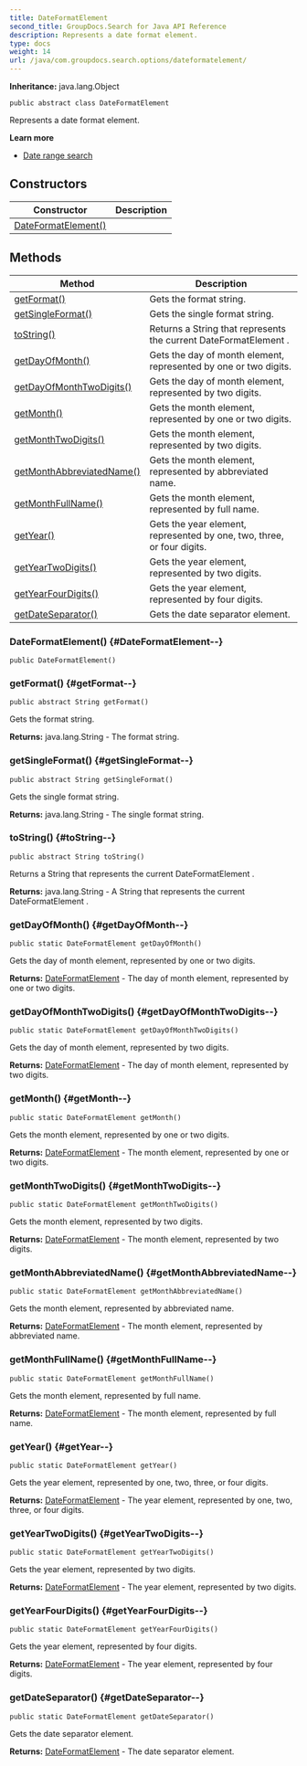 ```yaml
---
title: DateFormatElement
second_title: GroupDocs.Search for Java API Reference
description: Represents a date format element.
type: docs
weight: 14
url: /java/com.groupdocs.search.options/dateformatelement/
---
```

**Inheritance:**
java.lang.Object
```
public abstract class DateFormatElement
```

Represents a date format element.

**Learn more**

 *  [Date range search][]


[Date range search]: https://docs.groupdocs.com/display/searchjava/Date+range+search
## Constructors

| Constructor | Description |
| --- | --- |
| [DateFormatElement()](#DateFormatElement--) |  |
## Methods

| Method | Description |
| --- | --- |
| [getFormat()](#getFormat--) | Gets the format string. |
| [getSingleFormat()](#getSingleFormat--) | Gets the single format string. |
| [toString()](#toString--) | Returns a String that represents the current  DateFormatElement . |
| [getDayOfMonth()](#getDayOfMonth--) | Gets the day of month element, represented by one or two digits. |
| [getDayOfMonthTwoDigits()](#getDayOfMonthTwoDigits--) | Gets the day of month element, represented by two digits. |
| [getMonth()](#getMonth--) | Gets the month element, represented by one or two digits. |
| [getMonthTwoDigits()](#getMonthTwoDigits--) | Gets the month element, represented by two digits. |
| [getMonthAbbreviatedName()](#getMonthAbbreviatedName--) | Gets the month element, represented by abbreviated name. |
| [getMonthFullName()](#getMonthFullName--) | Gets the month element, represented by full name. |
| [getYear()](#getYear--) | Gets the year element, represented by one, two, three, or four digits. |
| [getYearTwoDigits()](#getYearTwoDigits--) | Gets the year element, represented by two digits. |
| [getYearFourDigits()](#getYearFourDigits--) | Gets the year element, represented by four digits. |
| [getDateSeparator()](#getDateSeparator--) | Gets the date separator element. |
### DateFormatElement() {#DateFormatElement--}
```
public DateFormatElement()
```


### getFormat() {#getFormat--}
```
public abstract String getFormat()
```


Gets the format string.

**Returns:**
java.lang.String - The format string.
### getSingleFormat() {#getSingleFormat--}
```
public abstract String getSingleFormat()
```


Gets the single format string.

**Returns:**
java.lang.String - The single format string.
### toString() {#toString--}
```
public abstract String toString()
```


Returns a String that represents the current  DateFormatElement .

**Returns:**
java.lang.String - A String that represents the current  DateFormatElement .
### getDayOfMonth() {#getDayOfMonth--}
```
public static DateFormatElement getDayOfMonth()
```


Gets the day of month element, represented by one or two digits.

**Returns:**
[DateFormatElement](../../com.groupdocs.search.options/dateformatelement) - The day of month element, represented by one or two digits.
### getDayOfMonthTwoDigits() {#getDayOfMonthTwoDigits--}
```
public static DateFormatElement getDayOfMonthTwoDigits()
```


Gets the day of month element, represented by two digits.

**Returns:**
[DateFormatElement](../../com.groupdocs.search.options/dateformatelement) - The day of month element, represented by two digits.
### getMonth() {#getMonth--}
```
public static DateFormatElement getMonth()
```


Gets the month element, represented by one or two digits.

**Returns:**
[DateFormatElement](../../com.groupdocs.search.options/dateformatelement) - The month element, represented by one or two digits.
### getMonthTwoDigits() {#getMonthTwoDigits--}
```
public static DateFormatElement getMonthTwoDigits()
```


Gets the month element, represented by two digits.

**Returns:**
[DateFormatElement](../../com.groupdocs.search.options/dateformatelement) - The month element, represented by two digits.
### getMonthAbbreviatedName() {#getMonthAbbreviatedName--}
```
public static DateFormatElement getMonthAbbreviatedName()
```


Gets the month element, represented by abbreviated name.

**Returns:**
[DateFormatElement](../../com.groupdocs.search.options/dateformatelement) - The month element, represented by abbreviated name.
### getMonthFullName() {#getMonthFullName--}
```
public static DateFormatElement getMonthFullName()
```


Gets the month element, represented by full name.

**Returns:**
[DateFormatElement](../../com.groupdocs.search.options/dateformatelement) - The month element, represented by full name.
### getYear() {#getYear--}
```
public static DateFormatElement getYear()
```


Gets the year element, represented by one, two, three, or four digits.

**Returns:**
[DateFormatElement](../../com.groupdocs.search.options/dateformatelement) - The year element, represented by one, two, three, or four digits.
### getYearTwoDigits() {#getYearTwoDigits--}
```
public static DateFormatElement getYearTwoDigits()
```


Gets the year element, represented by two digits.

**Returns:**
[DateFormatElement](../../com.groupdocs.search.options/dateformatelement) - The year element, represented by two digits.
### getYearFourDigits() {#getYearFourDigits--}
```
public static DateFormatElement getYearFourDigits()
```


Gets the year element, represented by four digits.

**Returns:**
[DateFormatElement](../../com.groupdocs.search.options/dateformatelement) - The year element, represented by four digits.
### getDateSeparator() {#getDateSeparator--}
```
public static DateFormatElement getDateSeparator()
```


Gets the date separator element.

**Returns:**
[DateFormatElement](../../com.groupdocs.search.options/dateformatelement) - The date separator element.
